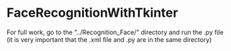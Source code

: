 # FaceRecognitionWithTkinter

For full work, go to the "../Recognition_Face/" directory and run the .py file
(it is very important that the .xml file and .py are in the same directory)
